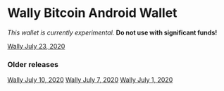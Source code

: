 # Wally Bitcoin Android Wallet

*This wallet is currently experimental.*  **Do not use with significant funds!** 

[Wally July 23, 2020](/wally/Wally230720.apk)


### Older releases
[Wally July 10, 2020](/wally/Wally100720.apk)
[Wally July 7, 2020](/wally/Wally070720.apk)
[Wally July 1, 2020](/wally/Wally010720.apk)
